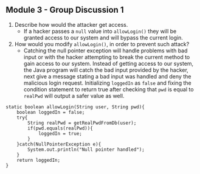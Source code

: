 ## Module 3 - Group Discussion 1

1. Describe how would the attacker get access.
	- If a hacker passes a `null` value into `allowLogin()` they will be granted access to our system and will bypass the current login.
1. How would you modify `allowLogin()`, in order to prevent such attack?
	- Catching the null pointer exception will handle problems with bad input or with the hacker attempting to break the current method to gain access to our system. Instead of getting access to our system, the Java program will catch the bad input provided by the hacker, next give a message stating a bad input was handled and deny the malicious login request. Initializing `loggedIn` as `false` and fixing the condition statement to return true after checking that `pwd` is equal to `realPwd` will output a safer value as well.

```
static boolean allowLogin(String user, String pwd){ 
	boolean loggedIn = false; 
	try{ 
		String realPwd = getRealPwdFromDb(user); 
		if(pwd.equals(realPwd)){ 
			loggedIn = true; 
		} 
	}catch(NullPointerException e){ 
		System.out.println("Null pointer handled");
	} 
	return loggedIn; 
}
```
